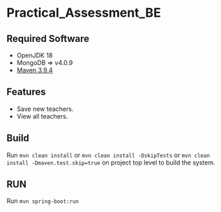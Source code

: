 # Practical_Assessment_BE

## Required Software

* OpenJDK 18
* MongoDB => v4.0.9
* [Maven 3.9.4](https://maven.apache.org/docs/3.9.4/release-notes.html)

## Features

- Save new teachers.
- View all teachers.

## Build

Run `mvn clean install` or `mvn clean install -DskipTests` or `mvn clean install -Dmaven.test.skip=true` on project top level to build the system.


## RUN

Run `mvn spring-boot:run`
